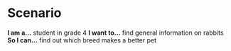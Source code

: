 # Scenario

**I am a…** student in grade 4
**I want to…** find general information on rabbits
**So I can…** find out which breed makes a better pet